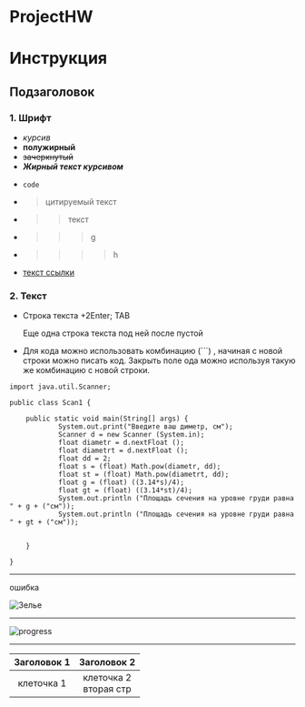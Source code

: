 # ProjectHW
# Инструкция
## Подзаголовок
### 1. Шрифт
* *курсив*
* **полужирный**
* ~~зачеркнутый~~
* ***Жирный текст курсивом***
- `code`
+ >цитируемый текст
- >>текст
- >>>g
- >>>>h
* [текст ссылки](URL_ссылки)

 ### 2. Текст

 * Строка текста +2Enter;  TAB
 
    Еще одна строка текста под ней после пустой

* Для кода можно использовать комбинацию (```) , начиная с новой строки можно писать код. Закрыть поле ода можно используя такую же комбинацию с новой строки.

```
import java.util.Scanner;

public class Scan1 {

	public static void main(String[] args) {
			System.out.print("Введите ваш диметр, см");
			Scanner d = new Scanner (System.in);
			float diametr = d.nextFloat ();
			float diametrt = d.nextFloat ();
			float dd = 2;
			float s = (float) Math.pow(diametr, dd);
			float st = (float) Math.pow(diametrt, dd);
			float g = (float) ((3.14*s)/4);
			float gt = (float) ((3.14*st)/4);
			System.out.println ("Площадь сечения на уровне груди равна " + g + ("см"));
			System.out.println ("Площадь сечения на уровне груди равна " + gt + ("см"));
			

	}

}
``` 



 ___
ошибка

![Зелье](https://static.wikia.nocookie.net/habitrpg/images/f/fc/Pet_HatchingPotion_Zombie.png/revision/latest?cb=20210503121739)
___
![progress](https://static.wikia.nocookie.net/habitrpg/images/3/32/Progress_bar.png/revision/latest?cb=20190727093726)
___
| Заголовок 1 | Заголовок 2 |
|:-----------:|:-----------:|
| клеточка 1 | клеточка 2<br/>вторая стр|
